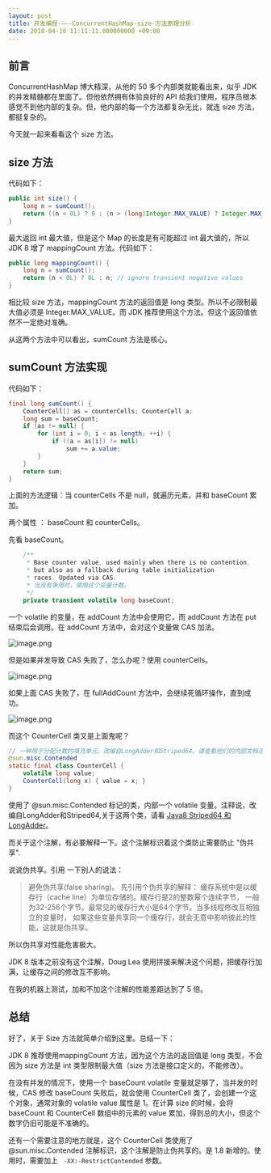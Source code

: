 ```yaml
---
layout: post
title: 并发编程-——-ConcurrentHashMap-size-方法原理分析
date: 2018-04-16 11:11:11.000000000 +09:00
---
```

## 前言

ConcurrentHashMap 博大精深，从他的 50 多个内部类就能看出来，似乎 JDK 的并发精髓都在里面了。但他依然拥有体验良好的 API 给我们使用，程序员根本感觉不到他内部的复杂。但，他内部的每一个方法都复杂无比，就连 size 方法，都挺复杂的。

今天就一起来看看这个 size 方法。

## size 方法

代码如下：

```java
public int size() {
    long n = sumCount();
    return ((n < 0L) ? 0 : (n > (long)Integer.MAX_VALUE) ? Integer.MAX_VALUE : (int)n);
}
```

最大返回 int 最大值，但是这个 Map 的长度是有可能超过 int 最大值的，所以 JDK 8 增了 mappingCount 方法。代码如下：

```java
public long mappingCount() {
    long n = sumCount();
    return (n < 0L) ? 0L : n; // ignore transient negative values
}
```

相比较 size 方法，mappingCount 方法的返回值是 long 类型。所以不必限制最大值必须是 Integer.MAX_VALUE。而 JDK 推荐使用这个方法。但这个返回值依然不一定绝对准确。

从这两个方法中可以看出，sumCount 方法是核心。

## sumCount 方法实现

代码如下：

```java
final long sumCount() {
    CounterCell[] as = counterCells; CounterCell a;
    long sum = baseCount;
    if (as != null) {
        for (int i = 0; i < as.length; ++i) {
            if ((a = as[i]) != null)
                sum += a.value;
        }
    }
    return sum;
}
```

上面的方法逻辑：当 counterCells 不是 null，就遍历元素，并和 baseCount 累加。

两个属性 ： baseCount 和 counterCells。

先看 baseCount。

```java
    /**
     * Base counter value, used mainly when there is no contention,
     * but also as a fallback during table initialization
     * races. Updated via CAS.
     * 当没有争用时，使用这个变量计数。
     */
    private transient volatile long baseCount;
```

一个 volatile 的变量，在 addCount 方法中会使用它，而 addCount 方法在 put 结束后会调用。在 addCount 方法中，会对这个变量做 CAS 加法。

![image.png](https://upload-images.jianshu.io/upload_images/4236553-a40dedc4bbf3307f.png?imageMogr2/auto-orient/strip%7CimageView2/2/w/1240)



但是如果并发导致 CAS 失败了，怎么办呢？使用 counterCells。

![image.png](https://upload-images.jianshu.io/upload_images/4236553-ac8855d5dcf40996.png?imageMogr2/auto-orient/strip%7CimageView2/2/w/1240)


如果上面 CAS 失败了，在 fullAddCount 方法中，会继续死循环操作，直到成功。

![image.png](https://upload-images.jianshu.io/upload_images/4236553-a9a7cd9076a24321.png?imageMogr2/auto-orient/strip%7CimageView2/2/w/1240)


而这个 CounterCell 类又是上面鬼呢？

```java
// 一种用于分配计数的填充单元。改编自LongAdder和Striped64。请查看他们的内部文档进行解释。
@sun.misc.Contended 
static final class CounterCell {
    volatile long value;
    CounterCell(long x) { value = x; }
}
```

使用了 @sun.misc.Contended  标记的类，内部一个 volatile 变量。注释说，改编自LongAdder和Striped64,关于这两个类，请看 [Java8 Striped64 和 LongAdder](http://ifeve.com/java8-striped64-and-longadder/)。

而关于这个注解，有必要解释一下。这个注解标识着这个类防止需要防止 "伪共享".

说说伪共享。引用 一下别人的说法：

> 避免伪共享(false sharing)。
先引用个伪共享的解释：
缓存系统中是以缓存行（cache line）为单位存储的。缓存行是2的整数幂个连续字节，
一般为32-256个字节。最常见的缓存行大小是64个字节。当多线程修改互相独立的变量时，
如果这些变量共享同一个缓存行，就会无意中影响彼此的性能，这就是伪共享。

所以伪共享对性能危害极大。

JDK 8 版本之前没有这个注解，Doug Lea 使用拼接来解决这个问题，把缓存行加满，让缓存之间的修改互不影响。

在我的机器上测试，加和不加这个注解的性能差距达到了 5 倍。


## 总结

好了，关于 Size 方法就简单介绍到这里。总结一下：

JDK 8 推荐使用mappingCount 方法，因为这个方法的返回值是 long 类型，不会因为 size 方法是 int 类型限制最大值（size 方法是接口定义的，不能修改）。

在没有并发的情况下，使用一个 baseCount volatile 变量就足够了，当并发的时候，CAS 修改 baseCount 失败后，就会使用 CounterCell 类了，会创建一个这个对象，通常对象的 volatile value 属性是 1。在计算 size 的时候，会将 baseCount 和 CounterCell 数组中的元素的 value 累加，得到总的大小，但这个数字仍旧可能是不准确的。

还有一个需要注意的地方就是，这个 CounterCell 类使用了 @sun.misc.Contended  注解标识，这个注解是防止伪共享的。是 1.8 新增的。使用时，需要加上 ` -XX:-RestrictContended` 参数。




















